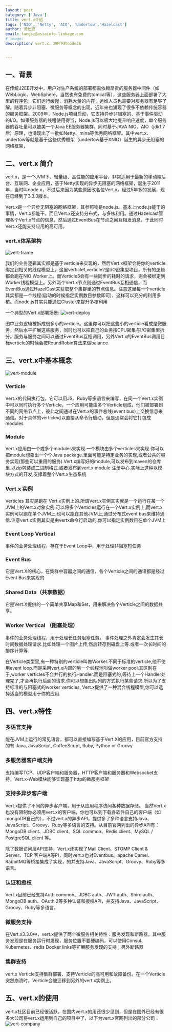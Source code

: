 ```yaml
---              
layout: post
category: ['Java']
title: vert.x介绍
tags: ['NIO', 'Netty', 'AIO', 'Undertow','Hazelcast']
author: 汤仕忠
email: tangsz@asiainfo-linkage.com
# image:
description: vert.x，JVM下的nodeJS


---
```

## 一、背景
在传统J2EE开发中，用户对生产系统的部署都需依赖昂贵的服务器中间件（如WebLogic、WebSphere，当然也有免费的tomcat等），这些服务器上面部署了大型的程序包，它们运行缓慢，消耗大量的内存，运维人员也需要对服务器有足够了解。随着异步非阻塞、微服务等概念的出现，近年来也涌现了很多不依赖传统容器的服务框架。2009年，Node.js项目启动，它支持异步非阻塞的、基于事件驱动的I/O。如果服务器的线程使用得当，Node.js可以极大地提升响应速度，单个服务器的吞吐量可以媲美一个Java EE服务器集群。同时基于JAVA NIO、AIO（jdk1.7后）原理，也涌现出了一批如Netty、mina等优秀网络框架。其中vert.x、undertow等就是基于这些优秀框架（undertow基于XNIO）诞生的异步无阻塞的网络框架，


## 二、vert.x 简介
vert.x，是一个JVM下、轻量级、高性能的应用平台，非常适用于最新的移动端后台、互联网、企业应用，基于Netty实现的异步无阻塞的网络框架，诞生于2011年，当时叫node.x，不过后来因为某些原因改名位Vert.x。经过5年多的发展，现在已经到了3.3.3版本。

Vert.x是一个异步无阻塞的网络框架，其参照物是node.js。基本上node.js能干的事情，Vert.x都能干。而且Vert.x还支持分布式，与多核利用。通过Hazelcast管理各个Vert.x节点的信息，然后通过EventBus在节点之间互相发消息，于此同时Vert.x还能支持应用的高可用。

### vert.x体系架构
![vert-frame](/images/tangsz/vert-frame.jpg)

我们的业务逻辑其实都是基于verticle来实现的，然后Vert.x框架会将你的verticle绑定到相关的线程模型上，这里verticle1,verticle2是I/O密集型项目，所有的逻辑都会跑在NIO Worker上。而Verticle3会有一些同步的耗时的请求，则会被绑定到Worker线程模型上。另外两个Vert.x节点则通过EventBus互相通信，而EventBus通过HazelCast来获取整个集群里的节点信息。注意这里每一个verticle其实都是一个线程(启动的时候指定实例数目参数即可)，这样可以充分的利用多核。而node.js其实只能通过Cluster来提升多核利用

一个典型的Vert.x部署场景:
![vert-deploy](/images/tangsz/vert-deploy.jpg)

图中业务逻辑被拆成很多小的verticle。这里你可以把这些小的verticle看成是微服务，然后水平扩展这些服务，同时也可以把自己的业务按CPU密集与I/O密集型拆分。服务与服务之间可以通过EventBus互相调用，另外Vert.x的EventBus调用目标verticle的时候会按RoundRobin算法来做balance

## 三、vert.x中基本概念

![vert-module](/images/tangsz/vert-module.png)

### Verticle

Vert.x的代码执行包，它可以用JS、Ruby等多语言来编写，在同一个Vert.x实例中可以同时执行多个Verticle，一个应用可能由多个Verticle组成，他们被部署到不同的网络节点上，彼此之间通过在Vert.x的事件总线(event bus)上交换信息来通信。对于具体的verticle可以直接从命令行启动，但是通常会将它打包成modules

### Module
Vert.x应用由一个或多个modules来实现.一个模块由多个verticles来实现.你可以把module想象出一个个Java package.里面可能是特定业务的实现,或者公共的服务实现(那些可以重用的服务).Vert.x编写好的module,可以发布到maven的仓库里.以zip包装成二进制格式.或者发布到vert.x module 注册中心.实际上这种以模块方式的开发,支撑着整个Vert.x生态系统

### Vert.x 实例
Verticles 其实是跑在 Vert.x实例上的.所谓Vert.x实例其实就是一个运行在某一个JVM上的Vert.x对象实例.可以将多个Verticles运行在一个Vert.x实例上,而vert.x实例可以跑在单个JVM上,也可以跑在其他JVM上,通过分布式event bus来维持通信.注意vert.x实例其实是由vertx命令行启动的.你可以指定实例数目在单个JVM上

### Event Loop Vertical
事件的业务处理线程，存在于Event Loop中，用于处理非阻塞短任务

### Event Bus
它是Vert.X的核心，在集群中容器之间的通信，各个Verticle之间的通讯都是经过Event Bus来实现的

### Shared Data（共享数据）
它是Vert.X提供的一个简单共享Map和Set，用来解决各个Verticle之间的数据共享。

### Worker Vertical （阻塞处理）
事件的业务处理线程，用于处理长任务阻塞任务。
事件处理之外肯定会发生其长时间数据处理请求.比如处理一个图片上传,然后转存到磁盘上等.或者一次长时间的排序计算等.

在Verticle类型里,有一种特别的verticle叫做Worker.不同于标准的verticle,他不使用event loop.而是采用vert.x内部的另一个线程池叫做worker pool.其区别在于,worker verticles不会并行的执行Handler.而是阻塞式的,等待上一个Handler处理完了,才会再执行后面的请求.你可以想象出队列的方式执行某些请求.所以为了支持标准的与阻塞式的worker verticles, Vert.x提供了一种混合线程模型,你可以选择适当的模型用于你的应用.


## 四、vert.x特性

### 多语言支持
能在JVM上运行的常见语言，都可以直接编写基于Vert.X的应用，目前官方支持的有 Java, JavaScript, CoffeeScript, Ruby, Python or Groovy

### 多服务器客户端支持
支持编写TCP、UDP客户端和服务器，HTTP客户端和服务器和Websocket支持，Vert.x-Web模块能够实现基于http的微服务框架

### 支持多异步客户端
Vert.x提供了不同的异步客户端，用于从应用程序访问各种数据存储。 当然Vert.x也没有限制你必须用vert.x的客户端，你也可以到下载各软件自己的客户端（如mongoDB自己的），不过vert.x的异步API，提供多了多种语言支持Java、JavaScript、Groovy、Ruby等多语言的支持。从目前官网列出的异步API有：MongoDB client、JDBC client、SQL common、Redis client、MySQL / PostgreSQL client 等。

除了数据访问层API支持，Vert.x还实现了Mail Client、STOMP Client & Server、TCP 客户端A等PI，同时vert.x也对Eventbus、apache Camel、RabbitMQ等桥接集成了实现，的并支持Java、JavaScript、Groovy、Ruby等多语言。

### 认证和授权
Vert.x目前已经支持Auth common、JDBC auth、JWT auth、Shiro auth、MongoDB auth、OAuth 2等多种认证和授权API，并支持Java、JavaScript、Groovy、Ruby等多语言。

### 微服务支持
在Vert.x3.3.0中，vert.x提供了两个微服务相关特性：服务发现和断路器。其中服务发现是在服务运行时发现，服务位置不要硬编码，可以使用Consul、Kubernetes、redis Docker links等扩展服务发现的支持；另外断路器

### 集群支持
vert.x Verticle支持集群部署、支持Verticle的高可用和故障备份。在一个Verticle突然崩溃时，Verticle会被迁移到另外的vert.x实例上。

## 五、vert.x的使用
vert.x社区目前已经很活跃，在国内vert.x的用还很少见到，但是在国外已经有很多大公司将vert.x运用到自己的项目中了，以下为vert.x官网列出的部分公司：
![vert-company](/images/tangsz/vert-company.png)

